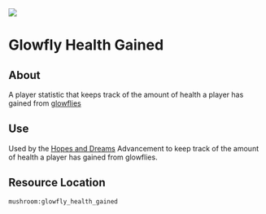 <img align="center" src="https://media.discordapp.net/attachments/995778727399149629/1007367915655409765/title2.png?width=1440&height=433">

# Glowfly Health Gained

## About
A player statistic that keeps track of the amount of health a player has gained from [glowflies](./Glowfly)

## Use
Used by the [Hopes and Dreams](./Hopes-and-Dreams) Advancement to keep track of the amount of health a player has gained from glowflies.

## Resource Location
`mushroom:glowfly_health_gained`